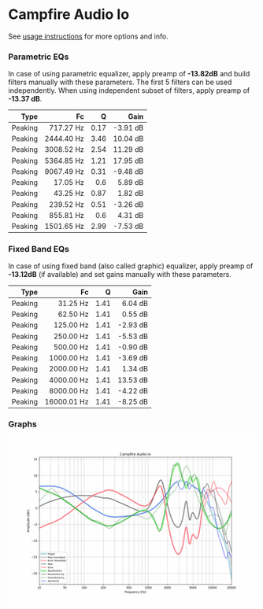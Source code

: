 # Campfire Audio Io
See [usage instructions](https://github.com/jaakkopasanen/AutoEq#usage) for more options and info.

### Parametric EQs
In case of using parametric equalizer, apply preamp of **-13.82dB** and build filters manually
with these parameters. The first 5 filters can be used independently.
When using independent subset of filters, apply preamp of **-13.37 dB**.

| Type    | Fc         |    Q | Gain     |
|--------:|-----------:|-----:|---------:|
| Peaking | 717.27 Hz  | 0.17 | -3.91 dB |
| Peaking | 2444.40 Hz | 3.46 | 10.04 dB |
| Peaking | 3008.52 Hz | 2.54 | 11.29 dB |
| Peaking | 5364.85 Hz | 1.21 | 17.95 dB |
| Peaking | 9067.49 Hz | 0.31 | -9.48 dB |
| Peaking | 17.05 Hz   | 0.6  | 5.89 dB  |
| Peaking | 43.25 Hz   | 0.87 | 1.82 dB  |
| Peaking | 239.52 Hz  | 0.51 | -3.26 dB |
| Peaking | 855.81 Hz  | 0.6  | 4.31 dB  |
| Peaking | 1501.65 Hz | 2.99 | -7.53 dB |

### Fixed Band EQs
In case of using fixed band (also called graphic) equalizer, apply preamp of **-13.12dB**
(if available) and set gains manually with these parameters.

| Type    | Fc          |    Q | Gain     |
|--------:|------------:|-----:|---------:|
| Peaking | 31.25 Hz    | 1.41 | 6.04 dB  |
| Peaking | 62.50 Hz    | 1.41 | 0.55 dB  |
| Peaking | 125.00 Hz   | 1.41 | -2.93 dB |
| Peaking | 250.00 Hz   | 1.41 | -5.53 dB |
| Peaking | 500.00 Hz   | 1.41 | -0.90 dB |
| Peaking | 1000.00 Hz  | 1.41 | -3.69 dB |
| Peaking | 2000.00 Hz  | 1.41 | 1.34 dB  |
| Peaking | 4000.00 Hz  | 1.41 | 13.53 dB |
| Peaking | 8000.00 Hz  | 1.41 | -4.22 dB |
| Peaking | 16000.01 Hz | 1.41 | -8.25 dB |

### Graphs
![](./Campfire%20Audio%20Io.png)